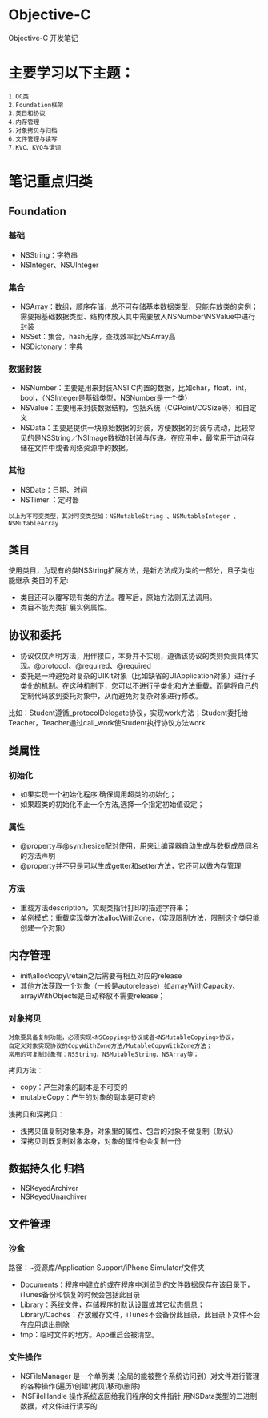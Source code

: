 # Objective-C
Objective-C 开发笔记

# 主要学习以下主题：
    1.OC类
    2.Foundation框架
    3.类目和协议
    4.内存管理
    5.对象拷贝与归档
    6.文件管理与读写
    7.KVC、KVO与谓词

# 笔记重点归类
## Foundation
### 基础
* NSString：字符串
* NSInteger、NSUInteger 

### 集合
* NSArray：数组，顺序存储，总不可存储基本数据类型，只能存放类的实例；需要把基础数据类型、结构体放入其中需要放入NSNumber\NSValue中进行封装
* NSSet：集合，hash无序，查找效率比NSArray高
* NSDictonary：字典

### 数据封装
* NSNumber：主要是用来封装ANSI C内置的数据，比如char，float，int，bool，（NSInteger是基础类型，NSNumber是一个类）
* NSValue：主要用来封装数据结构，包括系统（CGPoint/CGSize等）和自定义
* NSData：主要是提供一块原始数据的封装，方便数据的封装与流动，比较常见的是NSString／NSImage数据的封装与传递。在应用中，最常用于访问存储在文件中或者网络资源中的数据。

### 其他
* NSDate：日期、时间
* NSTimer ：定时器

`以上为不可变类型，其对可变类型如：NSMutableString 、NSMutableInteger 、NSMutableArray`

## 类目
使用类目，为现有的类NSString扩展方法，是新方法成为类的一部分，且子类也能继承
类目的不足:
* 类目还可以覆写现有类的方法。覆写后，原始方法则无法调用。
* 类目不能为类扩展实例属性。

## 协议和委托
* 协议仅仅声明方法，用作接口，本身并不实现，遵循该协议的类则负责具体实现。@protocol、@required、@required
* 委托是一种避免对复杂的UIKit对象（比如缺省的UIApplication对象）进行子类化的机制。在这种机制下，您可以不进行子类化和方法重载，而是将自己的定制代码放到委托对象中，从而避免对复杂对象进行修改。

比如：Student遵循_protocolDelegate协议，实现work方法；Student委托给Teacher，Teacher通过call_work使Student执行协议方法work

## 类属性

### 初始化
* 如果实现一个初始化程序,确保调用超类的初始化；
* 如果超类的初始化不止一个方法,选择一个指定初始值设定；

### 属性
* @property与@synthesize配对使用，用来让编译器自动生成与数据成员同名的方法声明
* @property并不只是可以生成getter和setter方法，它还可以做内存管理

### 方法
* 重载方法description，实现类指针打印的描述字符串；
* 单例模式：重载实现类方法allocWithZone，（实现限制方法，限制这个类只能创建一个对象）

## 内存管理
* init\alloc\copy\retain之后需要有相互对应的release
* 其他方法获取一个对象（一般是autorelease）如arrayWithCapacity、arrayWithObjects是自动释放不需要release；

### 对象拷贝
    对象要具备复制功能，必须实现<NSCopying>协议或者<NSMutableCopying>协议，
    自定义对象实现协议的CopyWithZone方法/MutableCopyWithZone方法；
    常用的可复制对象有：NSString、NSMutableString、NSArray等；
拷贝方法：
* copy：产生对象的副本是不可变的
* mutableCopy：产生的对象的副本是可变的

浅拷贝和深拷贝：
* 浅拷贝值复制对象本身，对象里的属性、包含的对象不做复制（默认）
* 深拷贝则既复制对象本身，对象的属性也会复制一份

## 数据持久化 归档
* NSKeyedArchiver
* NSKeyedUnarchiver

## 文件管理
### 沙盒
路径：~资源库/Application Support/iPhone Simulator/文件夹
* Documents：程序中建立的或在程序中浏览到的文件数据保存在该目录下，iTunes备份和恢复的时候会包括此目录
* Library：系统文件，存储程序的默认设置或其它状态信息；Library/Caches：存放缓存文件，iTunes不会备份此目录，此目录下文件不会在应用退出删除
* tmp：临时文件的地方。App重启会被清空。

### 文件操作
* NSFileManager 是一个单例类 (全局的能被整个系统访问到）对文件进行管理的各种操作(遍历\创建\拷贝\移动\删除)
* ·NSFileHandle 操作系统返回给我们程序的文件指针,用NSData类型的二进制数据，对文件进行读写的









